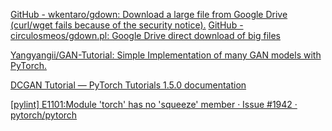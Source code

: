 [GitHub - wkentaro/gdown: Download a large file from Google Drive (curl/wget fails because of the security notice).](https://github.com/wkentaro/gdown)
[GitHub - circulosmeos/gdown.pl: Google Drive direct download of big files](https://github.com/circulosmeos/gdown.pl)


[Yangyangii/GAN-Tutorial: Simple Implementation of many GAN models with PyTorch.](https://github.com/Yangyangii/GAN-Tutorial)

[DCGAN Tutorial — PyTorch Tutorials 1.5.0 documentation](https://pytorch.org/tutorials/beginner/dcgan_faces_tutorial.html)


[[pylint] E1101:Module 'torch' has no 'squeeze' member · Issue #1942 · pytorch/pytorch](https://github.com/pytorch/pytorch/issues/1942)